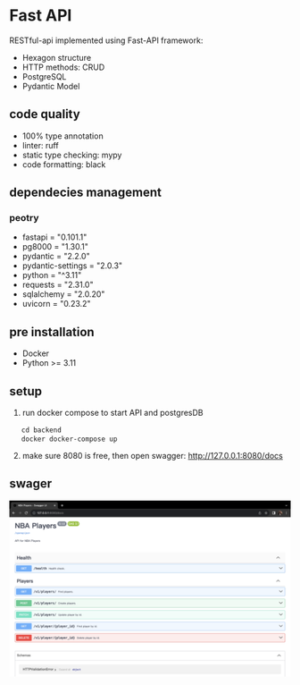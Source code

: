 # Fast API

RESTful-api implemented using Fast-API framework:

- Hexagon structure
- HTTP methods: CRUD
- PostgreSQL
- Pydantic Model

## code quality

- 100% type annotation
- linter: ruff
- static type checking: mypy
- code formatting: black

## dependecies management

### peotry

- fastapi = "0.101.1"
- pg8000 = "1.30.1"
- pydantic = "2.2.0"
- pydantic-settings = "2.0.3"
- python = "^3.11"
- requests = "2.31.0"
- sqlalchemy = "2.0.20"
- uvicorn = "0.23.2"

## pre installation

- Docker
- Python >= 3.11

## setup

1. run docker compose to start API and postgresDB

```
   cd backend
   docker docker-compose up
```

2. make sure 8080 is free, then open swagger:
   http://127.0.0.1:8080/docs

## swager

![alt text](https://github.com/bohuang-work/fast-api/blob/main/fastAPI.png)
